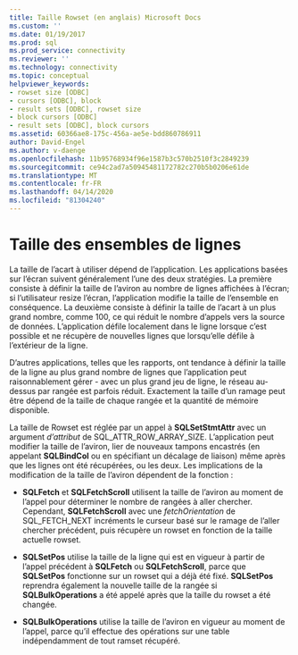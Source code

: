 ```yaml
---
title: Taille Rowset (en anglais) Microsoft Docs
ms.custom: ''
ms.date: 01/19/2017
ms.prod: sql
ms.prod_service: connectivity
ms.reviewer: ''
ms.technology: connectivity
ms.topic: conceptual
helpviewer_keywords:
- rowset size [ODBC]
- cursors [ODBC], block
- result sets [ODBC], rowset size
- block cursors [ODBC]
- result sets [ODBC], block cursors
ms.assetid: 60366ae8-175c-456a-ae5e-bdd860786911
author: David-Engel
ms.author: v-daenge
ms.openlocfilehash: 11b95768934f96e1587b3c570b2510f3c2849239
ms.sourcegitcommit: ce94c2ad7a50945481172782c270b5b0206e61de
ms.translationtype: MT
ms.contentlocale: fr-FR
ms.lasthandoff: 04/14/2020
ms.locfileid: "81304240"
---
```

# <a name="rowset-size"></a>Taille des ensembles de lignes
La taille de l’acart à utiliser dépend de l’application. Les applications basées sur l’écran suivent généralement l’une des deux stratégies. La première consiste à définir la taille de l’aviron au nombre de lignes affichées à l’écran; si l’utilisateur resize l’écran, l’application modifie la taille de l’ensemble en conséquence. La deuxième consiste à définir la taille de l’acart à un plus grand nombre, comme 100, ce qui réduit le nombre d’appels vers la source de données. L’application défile localement dans le ligne lorsque c’est possible et ne récupère de nouvelles lignes que lorsqu’elle défile à l’extérieur de la ligne.  
  
 D’autres applications, telles que les rapports, ont tendance à définir la taille de la ligne au plus grand nombre de lignes que l’application peut raisonnablement gérer - avec un plus grand jeu de ligne, le réseau au-dessus par rangée est parfois réduit. Exactement la taille d’un ramage peut être dépend de la taille de chaque rangée et la quantité de mémoire disponible.  
  
 La taille de Rowset est réglée par un appel à **SQLSetStmtAttr** avec un argument *d’attribut* de SQL_ATTR_ROW_ARRAY_SIZE. L’application peut modifier la taille de l’aviron, lier de nouveaux tampons encastrés (en appelant **SQLBindCol** ou en spécifiant un décalage de liaison) même après que les lignes ont été récupérées, ou les deux. Les implications de la modification de la taille de l’aviron dépendent de la fonction :  
  
-   **SQLFetch** et **SQLFetchScroll** utilisent la taille de l’aviron au moment de l’appel pour déterminer le nombre de rangées à aller chercher. Cependant, **SQLFetchScroll** avec une *fetchOrientation* de SQL_FETCH_NEXT incréments le curseur basé sur le ramage de l’aller chercher précédent, puis récupère un rowset en fonction de la taille actuelle rowset.  
  
-   **SQLSetPos** utilise la taille de la ligne qui est en vigueur à partir de l’appel précédent à **SQLFetch** ou **SQLFetchScroll**, parce que **SQLSetPos** fonctionne sur un rowset qui a déjà été fixé. **SQLSetPos** reprendra également la nouvelle taille de la rangée si **SQLBulkOperations** a été appelé après que la taille du rowset a été changée.  
  
-   **SQLBulkOperations** utilise la taille de l’aviron en vigueur au moment de l’appel, parce qu’il effectue des opérations sur une table indépendamment de tout ramset récupéré.
